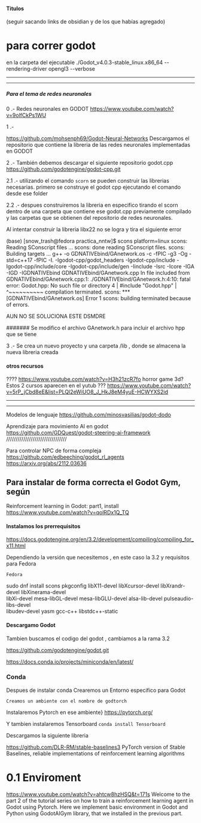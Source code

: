#### Titulos

(seguir sacando links de obsidian y de los que habías agregado)


# para correr godot
en la carpeta del ejecutable
./Godot_v4.0.3-stable_linux.x86_64 --rendering-driver opengl3 --verbose



------------------------------------
-----------------------------------

##### Para el tema de redes neuronales 

0 .- 
Redes neuronales en GODOT
https://www.youtube.com/watch?v=9olfCkPs1WU

1 .-  

https://github.com/mohsenph69/Godot-Neural-Networks
Descargamos el repositorio que contiene la libreria de las redes neuronales implementadas en GODOT


2 .-
También debemos descargar el siguiente repositorio godot.cpp 
https://github.com/godotengine/godot-cpp.git

2.1 .- 
	utilizando el comando ```scorn``` se pueden construir las librerias necesarias.
	primero se construye el godot cpp ejecutando el comando desde ese folder

2.2 .-
	despues  construiremos la libreria en especifico tirando el scorn dentro de una carpeta que contiene ese godot.cpp previamente compilado y las carpetas que se obtienen del repositorio de redes 
	neuronales.



Al intentar construir la libreria libx22 no se logra y tira el siguiente error

(base) [snow_trash@fedora practica_nntw]$ scons platform=linux
scons: Reading SConscript files ...
scons: done reading SConscript files.
scons: Building targets ...
g++ -o GDNATIVEbind/GAnetwork.os -c -fPIC -g3 -Og -std=c++17 -fPIC -I. -Igodot-cpp/godot_headers -Igodot-cpp/include -Igodot-cpp/include/core -Igodot-cpp/include/gen -Iinclude -Isrc -Icore -IGA -IGD -IGDNATIVEbind GDNATIVEbind/GAnetwork.cpp
In file included from GDNATIVEbind/GAnetwork.cpp:1:
./GDNATIVEbind/GAnetwork.h:4:10: fatal error: Godot.hpp: No such file or directory
    4 | #include "Godot.hpp"
      |          ^~~~~~~~~~~
compilation terminated.
scons: *** [GDNATIVEbind/GAnetwork.os] Error 1
scons: building terminated because of errors.


AUN NO SE SOLUCIONA ESTE DSMDRE

#######
Se modifico el archivo GAnetwork.h para incluir el archivo hpp que se tiene



3 .- Se crea un nuevo proyecto y una carpeta /lib , donde se almacena la nueva libreria creada


#### otros recursos

????
https://www.youtube.com/watch?v=H3h21zcR7fo
horror game 3d?
Estos 2 cursos aparecen en el yutub
???
https://www.youtube.com/watch?v=5rP_jCbd8eE&list=PLQl2eWiUO8_J_HkJ8eM4yuE-HCWYXS2id 

--------------------------
----------------------

Modelos de lenguaje
https://github.com/minosvasilias/godot-dodo

Aprendizaje para movimiento AI en godot
https://github.com/GDQuest/godot-steering-ai-framework
////////////////////////////////

Para controlar NPC de forma compleja
	https://github.com/edbeeching/godot_rl_agents
https://arxiv.org/abs/2112.03636





## Para instalar de forma correcta el Godot Gym, según
Reinforcement learning in Godot: part1, install
https://www.youtube.com/watch?v=qolRDx1Q_TQ


#### Instalamos los prerrequisitos

https://docs.godotengine.org/en/3.2/development/compiling/compiling_for_x11.html

Dependiendo la versión que necesitemos , en este caso la 3.2 y requisitos para Fedora

	Fedora
sudo dnf install scons pkgconfig libX11-devel libXcursor-devel libXrandr-devel libXinerama-devel \
    libXi-devel mesa-libGL-devel mesa-libGLU-devel alsa-lib-devel pulseaudio-libs-devel \
    libudev-devel yasm gcc-c++ libstdc++-static


#### Descargamo Godot
Tambien buscamos el codigo del godot , cambiamos a la rama 3.2

https://github.com/godotengine/godot.git


https://docs.conda.io/projects/miniconda/en/latest/
### Conda


Despues de instalar conda Crearemos un Entorno especifico para Godot

	Creamos un ambiente con el nombre de godtorch


Instalaremos Pytorch en ese ambiente}
https://pytorch.org/

Y tambien instalaremos Tensorboard
``` conda install Tensorboard ```

Descargamos la siguiente libreria

https://github.com/DLR-RM/stable-baselines3
PyTorch version of Stable Baselines, reliable implementations of reinforcement learning algorithms





# 0.1 Enviroment

https://www.youtube.com/watch?v=ahtcw8hzHSQ&t=171s
Welcome to the part 2 of the tutorial series on how to train a reinforcement learning agent in Godot using Pytorch. Here we implement basic environment in Godot and Python using GodotAIGym library, that we installed in the previous part.
